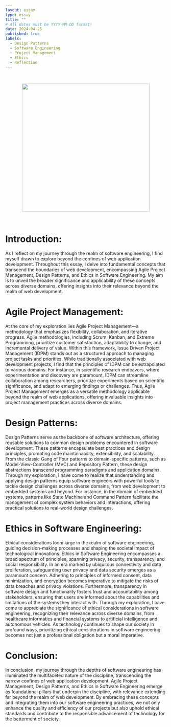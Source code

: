 ```yaml
---
layout: essay
type: essay
title: ""
# All dates must be YYYY-MM-DD format!
date: 2024-04-25
published: true
labels:
  - Design Patterns
  - Software Engineering
  - Project Management
  - Ethics
  - Reflection
---
```

<div align="center">
<img src='https://24.media.tumblr.com/b4ded5e98873eb77da17b062408925bb/tumblr_msu0miicUw1s3wjuno1_500.gif' width='400' HSPACE='30' VSPACE='30'> 
</div>

# Introduction:
As I reflect on my journey through the realm of software engineering, I find myself drawn to explore beyond the confines of web application development. Throughout this essay, I delve into fundamental concepts that transcend the boundaries of web development, encompassing Agile Project Management, Design Patterns, and Ethics in Software Engineering. My aim is to unveil the broader significance and applicability of these concepts across diverse domains, offering insights into their relevance beyond the realm of web development.

# Agile Project Management:
At the core of my exploration lies Agile Project Management—a methodology that emphasizes flexibility, collaboration, and iterative progress. Agile methodologies, including Scrum, Kanban, and Extreme Programming, prioritize customer satisfaction, adaptability to change, and incremental delivery of value. Within this framework, Issue Driven Project Management (IDPM) stands out as a structured approach to managing project tasks and priorities. While traditionally associated with web development projects, I find that the principles of IDPM can be extrapolated to various domains. For instance, in scientific research endeavors, where experimentation and discovery are paramount, IDPM can streamline collaboration among researchers, prioritize experiments based on scientific significance, and adapt to emerging findings or challenges. Thus, Agile Project Management emerges as a versatile methodology applicable beyond the realm of web applications, offering invaluable insights into project management practices across diverse domains.

# Design Patterns:
Design Patterns serve as the backbone of software architecture, offering reusable solutions to common design problems encountered in software development. These patterns encapsulate best practices and design principles, promoting code maintainability, extensibility, and scalability. From the classic Gang of Four patterns to domain-specific patterns, such as Model-View-Controller (MVC) and Repository Pattern, these design abstractions transcend programming paradigms and application domains. Through my exploration, I have come to realize that understanding and applying design patterns equip software engineers with powerful tools to tackle design challenges across diverse domains, from web development to embedded systems and beyond. For instance, in the domain of embedded systems, patterns like State Machine and Command Pattern facilitate the management of complex system behaviors and interactions, offering practical solutions to real-world design challenges.

# Ethics in Software Engineering:
Ethical considerations loom large in the realm of software engineering, guiding decision-making processes and shaping the societal impact of technological innovations. Ethics in Software Engineering encompasses a broad spectrum of principles, spanning privacy, security, transparency, and social responsibility. In an era marked by ubiquitous connectivity and data proliferation, safeguarding user privacy and data security emerges as a paramount concern. Adhering to principles of informed consent, data minimization, and encryption becomes imperative to mitigate the risks of data breaches and privacy violations. Furthermore, transparency in software design and functionality fosters trust and accountability among stakeholders, ensuring that users are informed about the capabilities and limitations of the systems they interact with. Through my exploration, I have come to appreciate the significance of ethical considerations in software engineering, recognizing their relevance across diverse domains, from healthcare informatics and financial systems to artificial intelligence and autonomous vehicles. As technology continues to shape our society in profound ways, prioritizing ethical considerations in software engineering becomes not just a professional obligation but a moral imperative.

# Conclusion:
In conclusion, my journey through the depths of software engineering has illuminated the multifaceted nature of the discipline, transcending the narrow confines of web application development. Agile Project Management, Design Patterns, and Ethics in Software Engineering emerge as foundational pillars that underpin the discipline, with relevance extending far beyond the realm of web development. By embracing these concepts and integrating them into our software engineering practices, we not only enhance the quality and efficiency of our projects but also uphold ethical standards and contribute to the responsible advancement of technology for the betterment of society.
